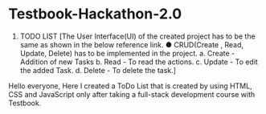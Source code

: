 # Testbook-Hackathon-2.0
1. TODO LIST [The User Interface(UI) of the created project has to be the same as shown in the below reference link. ● CRUD(Create , Read, Update, Delete) has to be implemented in the project. a. Create - Addition of new Tasks b. Read - To read the actions. c. Update - To edit the added Task. d. Delete - To delete the task.]

Hello everyone, Here I created a ToDo List that is created by using HTML, CSS and JavaScript only after taking a full-stack development course with Testbook.
